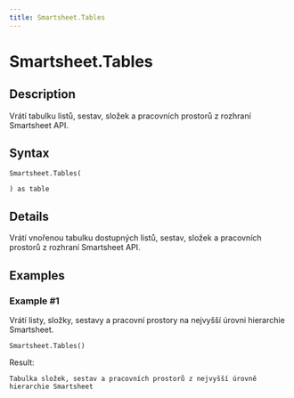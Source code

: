 ```yaml
---
title: Smartsheet.Tables
---
```


# Smartsheet.Tables


## Description

Vrátí tabulku listů, sestav, složek a pracovních prostorů z rozhraní Smartsheet API.


## Syntax

```powerquery
Smartsheet.Tables(

) as table
```


## Details

Vrátí vnořenou tabulku dostupných listů, sestav, složek a pracovních prostorů z rozhraní Smartsheet API.


## Examples

### Example #1 
Vrátí listy, složky, sestavy a pracovní prostory na nejvyšší úrovni hierarchie Smartsheet.
```powerquery
Smartsheet.Tables()
```

Result: 
```powerquery
Tabulka složek, sestav a pracovních prostorů z nejvyšší úrovně hierarchie Smartsheet
```



